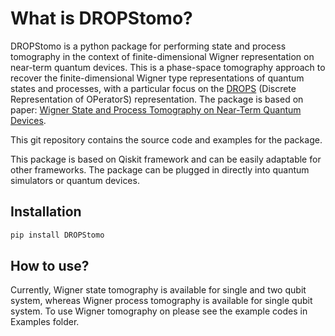 # What is DROPStomo?
DROPStomo is a python package for performing state and process tomography in the context of finite-dimensional Wigner representation on near-term quantum devices. This is a phase-space tomography approach to recover the finite-dimensional Wigner type representations of quantum states and processes, with a particular focus on the [DROPS](https://spindrops.org/) (Discrete Representation of OPeratorS) representation. The package is based on paper: [Wigner State and Process Tomography on Near-Term Quantum Devices](https://arxiv.org/abs/2302.12725).

This git repository contains the source code and examples for the package. 

This package is based on Qiskit framework and can be easily adaptable for other frameworks. The package can be plugged in directly into quantum simulators or quantum devices.  

## Installation
```bash
pip install DROPStomo
```
## How to use?
Currently, Wigner state tomography is available for single and two qubit system, whereas Wigner process tomography is available for single qubit system. To use Wigner tomography on please see the example codes in Examples folder.  


